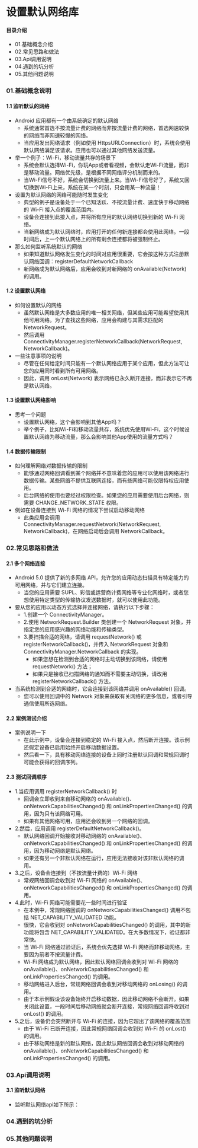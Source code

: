 # 设置默认网络库
#### 目录介绍
- 01.基础概念介绍
- 02.常见思路和做法
- 03.Api调用说明
- 04.遇到的坑分析
- 05.其他问题说明



### 01.基础概念说明
#### 1.1 监听默认的网络
- Android 应用都有一个由系统确定的默认网络
    - 系统通常首选不按流量计费的网络而非按流量计费的网络，首选网速较快的网络而非网速较慢的网络。
    - 当应用发出网络请求（例如使用 HttpsURLConnection）时，系统会使用默认网络满足该请求。应用也可以通过其他网络发送流量。
- 举一个例子：Wi-Fi，移动流量共存的场景下
    - 系统会默认选择Wi-Fi，你玩App或者看视频，会默认走Wi-Fi流量，而非是移动流量。网络优先级，是根据不同网络评分机制而来的。
    - 当Wi-Fi信号不好，系统会切换到流量上来。当Wi-Fi信号好了，系统又回切换到Wi-Fi上来，系统在某一个时刻，只会用某一种流量！
- 设置为默认网络的网络可能随时发生变化
    - 典型的例子是设备处于一个已知活跃、不按流量计费、速度快于移动网络的 Wi-Fi 接入点的覆盖范围内。
    - 设备会连接到此接入点，并将所有应用的默认网络切换到新的 Wi-Fi 网络。
    - 当新网络成为默认网络时，应用打开的任何新连接都会使用此网络。一段时间后，上一个默认网络上的所有剩余连接都将被强制终止。
- 那么如何监听系统默认的网络
    - 如果知道默认网络发生变化的时间对应用很重要，它会按这种方式注册默认网络回调：registerDefaultNetworkCallback
    - 新网络成为默认网络后，应用会收到对新网络的 onAvailable(Network) 的调用。


#### 1.2 设置默认网络
- 如何设置默认的网络
    - 虽然默认网络是大多数应用的唯一相关网络，但某些应用可能希望使用其他可用网络。为了查找这些网络，应用会构建与其需求匹配的 NetworkRequest。
    - 然后调用 ConnectivityManager.registerNetworkCallback(NetworkRequest, NetworkCallback)。
- 一些注意事项的说明
    - 尽管在任何给定时间只能有一个默认网络应用于某个应用，但此方法可让您的应用同时看到所有可用网络。
    - 因此，调用 onLost(Network) 表示网络已永久断开连接，而非表示它不再是默认网络。


#### 1.3 设置默认网络影响
- 思考一个问题
    - 设置默认网络，这个会影响到其他App吗？
    - 举个例子，比如Wi-Fi和移动流量共存，系统优先使用Wi-Fi，这个时候设置默认网络为移动流量，那么会影响其他App使用的流量方式吗？


#### 1.4 数据传输限制
- 如何理解网络对数据传输的限制
    - 能够通过网络回调看到某个网络并不意味着您的应用可以使用该网络进行数据传输。某些网络不提供互联网连接，而有些网络可能仅限特权应用使用。
    - 后台网络的使用也要经过权限检查。如果您的应用需要使用后台网络，则需要 CHANGE_NETWORK_STATE 权限。
- 例如在设备连接到 Wi-Fi 网络的情况下尝试启动移动网络
    - 此类应用会调用 ConnectivityManager.requestNetwork(NetworkRequest, NetworkCallback)，在网络启动后会调用 NetworkCallback。



### 02.常见思路和做法
#### 2.1 多个网络连接
- Android 5.0 提供了新的多网络 API，允许您的应用动态扫描具有特定能力的可用网络，并与它们建立连接。
    - 当您的应用需要 SUPL、彩信或运营商计费网络等专业化网络时，或者您想使用特定类型的传输协议发送数据时，就可以使用此功能。
- 要从您的应用以动态方式选择并连接网络，请执行以下步骤：
    - 1.创建一个 ConnectivityManager。
    - 2.使用 NetworkRequest.Builder 类创建一个 NetworkRequest 对象，并指定您的应用感兴趣的网络功能和传输类型。
    - 3.要扫描合适的网络，请调用 requestNetwork() 或 registerNetworkCallback()，并传入 NetworkRequest 对象和 ConnectivityManager.NetworkCallback 的实现。
        - 如果您想在检测到合适的网络时主动切换到该网络，请使用 requestNetwork() 方法；
        - 如果只是接收已扫描网络的通知而不需要主动切换，请改用 registerNetworkCallback() 方法。
- 当系统检测到合适的网络时，它会连接到该网络并调用 onAvailable() 回调。
    - 您可以使用回调中的 Network 对象来获取有关网络的更多信息，或者引导通信使用所选网络。



#### 2.2 案例测试介绍
- 案例说明一下
    - 在此示例中，设备会连接到稳定的 Wi-Fi 接入点，然后断开连接。该示例还假定设备已启用始终开启移动数据设置。
    - 然后看一下，具有移动网络连接的设备上同时注册默认回调和常规回调时可能会获得的回调序列。


#### 2.3 测试回调顺序
- 1.当应用调用 registerNetworkCallback() 时
    - 回调会立即收到来自移动网络的 onAvailable()、onNetworkCapabilitiesChanged() 和 onLinkPropertiesChanged() 的调用，因为只有该网络可用。
    - 如果有其他网络可用，应用还会收到另一个网络的回调。
- 2.然后，应用调用 registerDefaultNetworkCallback()。
    - 默认网络回调开始接收对移动网络的 onAvailable()、onNetworkCapabilitiesChanged() 和 onLinkPropertiesChanged() 的调用，因为移动网络是默认网络。
    - 如果还有另一个非默认网络在运行，应用无法接收对该非默认网络的调用。
- 3.之后，设备会连接到（不按流量计费的）Wi-Fi 网络
    - 常规网络回调会收到对 Wi-Fi 网络的 onAvailable()、onNetworkCapabilitiesChanged() 和 onLinkPropertiesChanged() 的调用。
- 4.此时，Wi-Fi 网络可能需要花一些时间进行验证
    - 在本例中，常规网络回调的 onNetworkCapabilitiesChanged() 调用不包括 NET_CAPABILITY_VALIDATED 功能。
    - 很快，它会收到对 onNetworkCapabilitiesChanged() 的调用，其中的新功能将包含 NET_CAPABILITY_VALIDATED。在大多数情况下，验证都非常快。
    - 当 Wi-Fi 网络通过验证后，系统会优先选择 Wi-Fi 网络而非移动网络，主要因为前者不按流量计费。
    - Wi-Fi 网络成为默认网络，因此默认网络回调会收到对 Wi-Fi 网络的 onAvailable()、onNetworkCapabilitiesChanged() 和 onLinkPropertiesChanged() 的调用。
    - 移动网络进入后台，常规网络回调会收到对移动网络的 onLosing() 的调用。
    - 由于本示例假设该设备始终开启移动数据，因此移动网络不会断开。如果关闭此设置，一段时间后移动网络就会断开连接，常规网络回调将收到对 onLost() 的调用。
- 5.之后，设备仍会突然断开与 Wi-Fi 的连接，因为它超出了该网络的覆盖范围
    - 由于 Wi-Fi 已断开连接，因此常规网络回调会收到对 Wi-Fi 的 onLost() 的调用。
    - 由于移动网络是新的默认网络，因此默认网络回调会收到对移动网络的 onAvailable()、onNetworkCapabilitiesChanged() 和 onLinkPropertiesChanged() 的调用。




### 03.Api调用说明
#### 3.1 监听默认网络
- 监听默认网络api如下所示：





### 04.遇到的坑分析


### 05.其他问题说明




